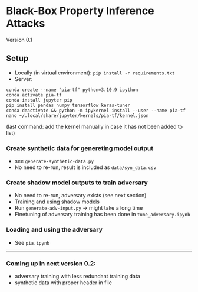 # Black-Box Property Inference Attacks
Version 0.1
## Setup
* Locally (in virtual environment):
`pip install -r requirements.txt`
* Server:
```
conda create --name "pia-tf" python=3.10.9 ipython
conda activate pia-tf
conda install jupyter pip
pip install pandas numpy tensorflow keras-tuner
conda deactivate && python -m ipykernel install --user --name pia-tf
nano ~/.local/share/jupyter/kernels/pia-tf/kernel.json
```
(last command: add the kernel manually in case it has not been added to list)

### Create synthetic data for genereting model output
* see `generate-synthetic-data.py`
* No need to re-run, result is included as `data/syn_data.csv`
### Create shadow model outputs to train adversary
* No need to re-run, adversary exists (see next section)
* Training and using shadow models
* Run `generate-adv-input.py` -> might take a long time
* Finetuning of adversary training has been done in `tune_adversary.ipynb`
### Loading and using the adversary
* See `pia.ipynb`

---
### Coming up in next version 0.2:
* adversary training with less redundant training data
* synthetic data with proper header in file